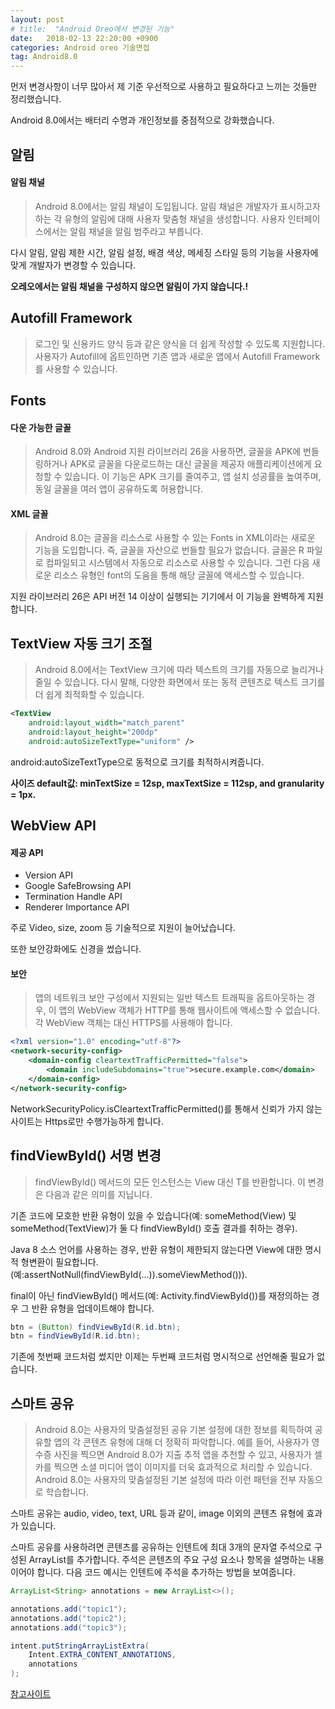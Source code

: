 ```yaml
---
layout: post
# title:  "Android Oreo에서 변경된 기능"
date:   2018-02-13 22:20:00 +0900
categories: Android oreo 기술면접
tag: Android8.0
---
```


먼저 변경사항이 너무 많아서 제 기준 우선적으로 사용하고 필요하다고 느끼는 것들만 정리했습니다.

Android 8.0에서는 배터리 수명과 개인정보를 중점적으로 강화했습니다.

## 알림

#### 알림 채널

> Android 8.0에서는 알림 채널이 도입됩니다. 알림 채널은 개발자가 표시하고자 하는 각 유형의 알림에 대해 사용자 맞춤형 채널을 생성합니다. 사용자 인터페이스에서는 알림 채널을 알림 범주라고 부릅니다.

다시 알림, 알림 제한 시간, 알림 설정, 배경 색상, 메세징 스타일 등의 기능을 사용자에 맞게 개발자가 변경할 수 있습니다.

**오레오에서는 알림 채널을 구성하지 않으면 알림이 가지 않습니다.!**

## Autofill Framework

> 로그인 및 신용카드 양식 등과 같은 양식을 더 쉽게 작성할 수 있도록 지원합니다. 사용자가 Autofill에 옵트인하면 기존 앱과 새로운 앱에서 Autofill Framework를 사용할 수 있습니다.

## Fonts

#### 다운 가능한 글꼴

> Android 8.0와 Android 지원 라이브러리 26을 사용하면, 글꼴을 APK에 번들링하거나 APK로 글꼴을 다운로드하는 대신 글꼴을 제공자 애플리케이션에게 요청할 수 있습니다. 이 기능은 APK 크기를 줄여주고, 앱 설치 성공률을 높여주며, 동일 글꼴을 여러 앱이 공유하도록 허용합니다.

#### XML 글꼴

> Android 8.0는 글꼴을 리소스로 사용할 수 있는 Fonts in XML이라는 새로운 기능을 도입합니다. 즉, 글꼴을 자산으로 번들할 필요가 없습니다. 글꼴은 R 파일로 컴파일되고 시스템에서 자동으로 리소스로 사용할 수 있습니다. 그런 다음 새로운 리소스 유형인 font의 도움을 통해 해당 글꼴에 액세스할 수 있습니다.

지원 라이브러리 26은 API 버전 14 이상이 실행되는 기기에서 이 기능을 완벽하게 지원합니다.

## TextView 자동 크기 조절

> Android 8.0에서는 TextView 크기에 따라 텍스트의 크기를 자동으로 늘리거나 줄일 수 있습니다. 다시 말해, 다양한 화면에서 또는 동적 콘텐츠로 텍스트 크기를 더 쉽게 최적화할 수 있습니다.

```xml
<TextView
    android:layout_width="match_parent"
    android:layout_height="200dp"
    android:autoSizeTextType="uniform" />
```
android:autoSizeTextType으로 동적으로 크기를 최적하시켜줍니다.

**사이즈 default값: minTextSize = 12sp, maxTextSize = 112sp, and granularity = 1px.**

## WebView API

#### 제공 API

- Version API
- Google SafeBrowsing API
- Termination Handle API
- Renderer Importance API

주로 Video, size, zoom 등 기술적으로 지원이 늘어났습니다.

또한 보안강화에도 신경을 썼습니다.

#### 보안

> 앱의 네트워크 보안 구성에서 지원되는 일반 텍스트 트래픽을 옵트아웃하는 경우, 이 앱의 WebView 객체가 HTTP를 통해 웹사이트에 액세스할 수 없습니다. 각 WebView 객체는 대신 HTTPS를 사용해야 합니다.

```xml
<?xml version="1.0" encoding="utf-8"?>
<network-security-config>
    <domain-config cleartextTrafficPermitted="false">
        <domain includeSubdomains="true">secure.example.com</domain>
    </domain-config>
</network-security-config>
```
NetworkSecurityPolicy.isCleartextTrafficPermitted()를 통해서 신뢰가 가지 않는 사이트는 Https로만 수행가능하게 합니다.


## findViewById() 서명 변경

> findViewById() 메서드의 모든 인스턴스는 View 대신 <T extends View> T를 반환합니다. 이 변경은 다음과 같은 의미를 지닙니다.

기존 코드에 모호한 반환 유형이 있을 수 있습니다(예: someMethod(View) 및 someMethod(TextView)가 둘 다 findViewById() 호출 결과를 취하는 경우).

Java 8 소스 언어를 사용하는 경우, 반환 유형이 제한되지 않는다면 View에 대한 명시적 형변환이 필요합니다.(예:assertNotNull(findViewById(...)).someViewMethod())).

final이 아닌 findViewById() 메서드(예: Activity.findViewById())를 재정의하는 경우 그 반환 유형을 업데이트해야 합니다.

```java
btn = (Button) findViewById(R.id.btn);
btn = findViewById(R.id.btn);
```

기존에 첫번째 코드처럼 썼지만 이제는 두번째 코드처럼 명시적으로 선언해줄 필요가 없습니다.

## 스마트 공유

> Android 8.0는 사용자의 맞춤설정된 공유 기본 설정에 대한 정보를 획득하여 공유할 앱의 각 콘텐츠 유형에 대해 더 정확히 파악합니다. 예를 들어, 사용자가 영수증 사진을 찍으면 Android 8.0가 지출 추적 앱을 추천할 수 있고, 사용자가 셀카를 찍으면 소셜 미디어 앱이 이미지를 더욱 효과적으로 처리할 수 있습니다. Android 8.0는 사용자의 맞춤설정된 기본 설정에 따라 이런 패턴을 전부 자동으로 학습합니다.

스마트 공유는 audio, video, text, URL 등과 같이, image 이외의 콘텐츠 유형에 효과가 있습니다.

스마트 공유를 사용하려면 콘텐츠를 공유하는 인텐트에 최대 3개의 문자열 주석으로 구성된 ArrayList를 추가합니다. 주석은 콘텐츠의 주요 구성 요소나 항목을 설명하는 내용이어야 합니다. 다음 코드 예시는 인텐트에 주석을 추가하는 방법을 보여줍니다.

```java
ArrayList<String> annotations = new ArrayList<>();

annotations.add("topic1");
annotations.add("topic2");
annotations.add("topic3");

intent.putStringArrayListExtra(
    Intent.EXTRA_CONTENT_ANNOTATIONS,
    annotations
);
```

[참고사이트](https://developer.android.com/about/versions/oreo/android-8.0.html?hl=ko)

[jekyll-gh]:   https://github.com/quarl894